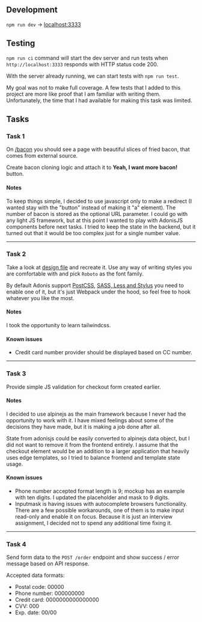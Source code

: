 ## Development
`npm run dev` -> [localhost:3333](http://localhost:3333)

## Testing
`npm run ci` command will start the dev server and run tests when `http://localhost:3333` responds with HTTP status code 200.

With the server already running, we can start tests with `npm run test`.

My goal was not to make full coverage. A few tests that I added to this project are more like proof that I am familiar with writing them. Unfortunately, the time that I had available for making this task was limited.

## Tasks

### Task 1
On [/bacon](http://localhost:3333/bacon) you should see a page with beautiful slices of fried bacon, that comes from external source.

Create bacon cloning logic and attach it to **Yeah, I want more bacon!** button.

#### Notes
To keep things simple, I decided to use javascript only to make a redirect (I wanted stay with the "button" instead of making it "a" element). The number of bacon is stored as the optional URL parameter. I could go with any light JS framework, but at this point I wanted to play with AdonisJS components before next tasks. I tried to keep the state in the backend, but it turned out that it would be too complex just for a single number value.

---

### Task 2
Take a look at [design file](./design.png) and recreate it. Use any way of writing styles you are comfortable with and pick `Roboto` as the font family.

By default Adonis support [PostCSS](https://docs.adonisjs.com/guides/assets-manager#setup-postcss), [SASS, Less and Stylus](https://docs.adonisjs.com/guides/assets-manager#setup-sass-less-and-stylus) you need to enable one of it, but it's just Webpack under the hood, so feel free to hook whatever you like the most.

#### Notes
I took the opportunity to learn tailwindcss.

#### Known issues
- Credit card number provider should be displayed based on CC number.

---

### Task 3
Provide simple JS validation for checkout form created earlier.

#### Notes
I decided to use alpinejs as the main framework because I never had the opportunity to work with it. I have mixed feelings about some of the decisions they have made, but it is making a job done after all.

State from adonisjs could be easily converted to alpinejs data object, but I did not want to remove it from the frontend entirely. I assume that the checkout element would be an addition to a larger application that heavily uses edge templates, so I tried to balance frontend and template state usage.

#### Known issues
- Phone number accepted format length is 9; mockup has an example with ten digits. I updated the placeholder and mask to 9 digits.
- Inputmask is having issues with autocomplete browsers functionality. There are a few possible workarounds, one of them is to make input read-only and enable it on focus. Because it is just an interview assignment, I decided not to spend any additional time fixing it.

---

### Task 4
Send form data to the `POST /order` endpoint and show success / error message based on API response.

Accepted data formats:
* Postal code: 00000
* Phone number: 000000000
* Credit card: 0000000000000000
* CVV: 000
* Exp. date: 00/00
